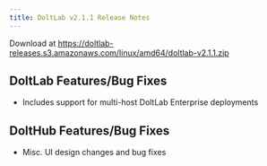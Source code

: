 ```yaml
---
title: DoltLab v2.1.1 Release Notes
---
```


Download at https://doltlab-releases.s3.amazonaws.com/linux/amd64/doltlab-v2.1.1.zip

## DoltLab Features/Bug Fixes
* Includes support for multi-host DoltLab Enterprise deployments

## DoltHub Features/Bug Fixes
* Misc. UI design changes and bug fixes
